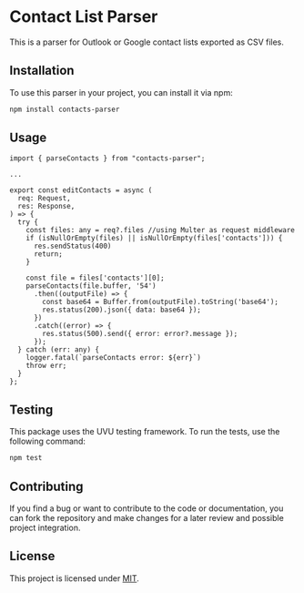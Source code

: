 # Contact List Parser

This is a parser for Outlook or Google contact lists exported as CSV files.

## Installation

To use this parser in your project, you can install it via npm:

```bash
npm install contacts-parser
```

## Usage

```
import { parseContacts } from "contacts-parser";

...

export const editContacts = async (
  req: Request,
  res: Response,
) => {
  try {
    const files: any = req?.files //using Multer as request middleware
    if (isNullOrEmpty(files) || isNullOrEmpty(files['contacts'])) {
      res.sendStatus(400)
      return;
    }

    const file = files['contacts'][0];
    parseContacts(file.buffer, '54')
      .then((outputFile) => {
        const base64 = Buffer.from(outputFile).toString('base64');
        res.status(200).json({ data: base64 });
      })
      .catch((error) => {
        res.status(500).send({ error: error?.message });
      });
  } catch (err: any) {
    logger.fatal(`parseContacts error: ${err}`)
    throw err;
  }
};  
```

## Testing

This package uses the UVU testing framework. To run the tests, use the following command:

```bash
npm test
```

## Contributing

If you find a bug or want to contribute to the code or documentation, you can fork the repository and make changes for a later review and possible project integration.

## License

This project is licensed under [MIT](https://choosealicense.com/licenses/mit/).